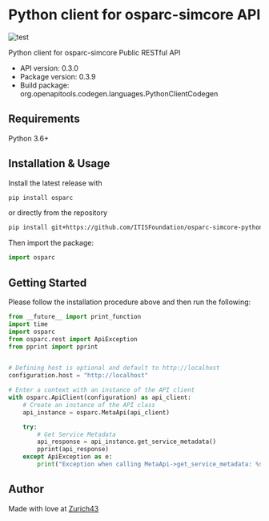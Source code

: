 # Python client for osparc-simcore API

![test](https://github.com/ITISFoundation/osparc-simcore-python-client/workflows/test/badge.svg)
<!--
TODO: activate when service is up and running in production
[![codecov](https://codecov.io/gh/ITISFoundation/osparc-simcore-python-client/branch/master/graph/badge.svg)](https://codecov.io/gh/ITISFoundation/osparc-simcore-python-client) -->


Python client for osparc-simcore Public RESTful API

- API version: 0.3.0
- Package version: 0.3.9
- Build package: org.openapitools.codegen.languages.PythonClientCodegen

## Requirements

Python 3.6+

## Installation & Usage

Install the latest release with

```sh
pip install osparc
```
or directly from the repository
```sh
pip install git+https://github.com/ITISFoundation/osparc-simcore-python-client.git
```

Then import the package:

```python
import osparc
```

## Getting Started

Please follow the installation procedure above and then run the following:

```python
from __future__ import print_function
import time
import osparc
from osparc.rest import ApiException
from pprint import pprint


# Defining host is optional and default to http://localhost
configuration.host = "http://localhost"

# Enter a context with an instance of the API client
with osparc.ApiClient(configuration) as api_client:
    # Create an instance of the API class
    api_instance = osparc.MetaApi(api_client)

    try:
        # Get Service Metadata
        api_response = api_instance.get_service_metadata()
        pprint(api_response)
    except ApiException as e:
        print("Exception when calling MetaApi->get_service_metadata: %s\n" % e)

```

## Author

Made with love at [Zurich43](www.z43.swiss)
